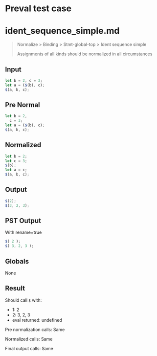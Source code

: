 # Preval test case

# ident_sequence_simple.md

> Normalize > Binding > Stmt-global-top > Ident sequence simple
>
> Assignments of all kinds should be normalized in all circumstances

## Input

`````js filename=intro
let b = 2, c = 3;
let a = ($(b), c);
$(a, b, c);
`````

## Pre Normal


`````js filename=intro
let b = 2,
  c = 3;
let a = ($(b), c);
$(a, b, c);
`````

## Normalized


`````js filename=intro
let b = 2;
let c = 3;
$(b);
let a = c;
$(a, b, c);
`````

## Output


`````js filename=intro
$(2);
$(3, 2, 3);
`````

## PST Output

With rename=true

`````js filename=intro
$( 2 );
$( 3, 2, 3 );
`````

## Globals

None

## Result

Should call `$` with:
 - 1: 2
 - 2: 3, 2, 3
 - eval returned: undefined

Pre normalization calls: Same

Normalized calls: Same

Final output calls: Same
